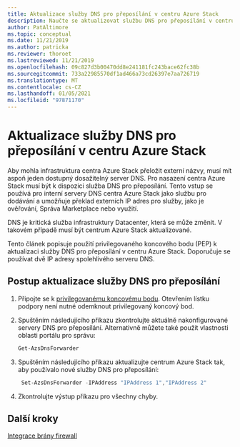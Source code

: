 ```yaml
---
title: Aktualizace služby DNS pro přeposílání v centru Azure Stack
description: Naučte se aktualizovat službu DNS pro přeposílání v centru Azure Stack.
author: PatAltimore
ms.topic: conceptual
ms.date: 11/21/2019
ms.author: patricka
ms.reviewer: thoroet
ms.lastreviewed: 11/21/2019
ms.openlocfilehash: 09c827d3b00470dd8e241181fc243bace62fc38b
ms.sourcegitcommit: 733a22985570df1ad466a73cd26397e7aa726719
ms.translationtype: MT
ms.contentlocale: cs-CZ
ms.lasthandoff: 01/05/2021
ms.locfileid: "97871170"
---
```

# <a name="update-the-dns-forwarder-in-azure-stack-hub"></a>Aktualizace služby DNS pro přeposílání v centru Azure Stack

Aby mohla infrastruktura centra Azure Stack přeložit externí názvy, musí mít aspoň jeden dostupný dosažitelný server DNS. Pro nasazení centra Azure Stack musí být k dispozici služba DNS pro přeposílání. Tento vstup se používá pro interní servery DNS centra Azure Stack jako službu pro dodávání a umožňuje překlad externích IP adres pro služby, jako je ověřování, Správa Marketplace nebo využití.

DNS je kritická služba infrastruktury Datacenter, která se může změnit. V takovém případě musí být centrum Azure Stack aktualizované.

Tento článek popisuje použití privilegovaného koncového bodu (PEP) k aktualizaci služby DNS pro přeposílání v centru Azure Stack. Doporučuje se používat dvě IP adresy spolehlivého serveru DNS.

## <a name="steps-to-update-the-dns-forwarder"></a>Postup aktualizace služby DNS pro přeposílání

1. Připojte se k [privilegovanému koncovému bodu](azure-stack-privileged-endpoint.md). Otevřením lístku podpory není nutné odemknout privilegovaný koncový bod.

2. Spuštěním následujícího příkazu zkontrolujte aktuálně nakonfigurované servery DNS pro přeposílání. Alternativně můžete také použít vlastnosti oblasti portálu pro správu:

   ```powershell
   Get-AzsDnsForwarder
   ```

3. Spuštěním následujícího příkazu aktualizujte centrum Azure Stack tak, aby používalo nové služby DNS pro přeposílání:

   ```powershell
    Set-AzsDnsForwarder -IPAddress "IPAddress 1","IPAddress 2"
   ```

4. Zkontrolujte výstup příkazu pro všechny chyby.

## <a name="next-steps"></a>Další kroky

[Integrace brány firewall](azure-stack-firewall.md)
